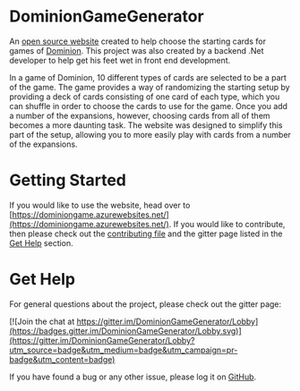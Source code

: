 # DominionGameGenerator

An [open source website](https://dominiongame.azurewebsites.net/) created to help choose the starting cards for games of [Dominion](http://riograndegames.com/Game/278-Dominion). This project was also created by a backend .Net developer to help get his feet wet in front end development.

In a game of Dominion, 10 different types of cards are selected to be a part of the game. The game provides a way of randomizing the starting setup by providing a deck of cards consisting of one card of each type, which you can shuffle in order to choose the cards to use for the game. Once you add a number of the expansions, however, choosing cards from all of them becomes a more daunting task. The website was designed to simplify this part of the setup, allowing you to more easily play with cards from a number of the expansions.

# Getting Started

If you would like to use the website, head over to [https://dominiongame.azurewebsites.net/](https://dominiongame.azurewebsites.net/). If you would like to contribute, then please check out the [contributing file](CONTRIBUTING.md) and the gitter page listed in the [Get Help](#get-help) section.

# Get Help

For general questions about the project, please check out the gitter page:

[![Join the chat at https://gitter.im/DominionGameGenerator/Lobby](https://badges.gitter.im/DominionGameGenerator/Lobby.svg)](https://gitter.im/DominionGameGenerator/Lobby?utm_source=badge&utm_medium=badge&utm_campaign=pr-badge&utm_content=badge)

If you have found a bug or any other issue, please log it on [GitHub](https://github.com/bskeen/DominionGameGenerator/issues).
